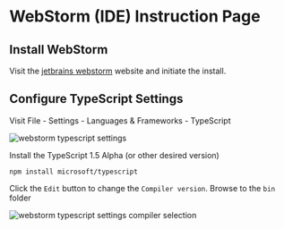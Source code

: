 # WebStorm (IDE) Instruction Page

## Install WebStorm

Visit the [jetbrains webstorm](https://www.jetbrains.com/webstorm) website and initiate the install.

## Configure TypeScript Settings

Visit File - Settings - Languages & Frameworks - TypeScript

![webstorm typescript settings](https://cloud.githubusercontent.com/assets/10272832/7295569/7bd0377e-e974-11e4-8d6d-89ebe5fdc16d.jpg)

Install the TypeScript 1.5 Alpha (or other desired version)

```
npm install microsoft/typescript
```

Click the `Edit` button to change the `Compiler version`.  Browse to the `bin` folder

![webstorm typescript settings compiler selection](https://cloud.githubusercontent.com/assets/10272832/7295591/b515df48-e974-11e4-8479-68b90265cff7.jpg)
